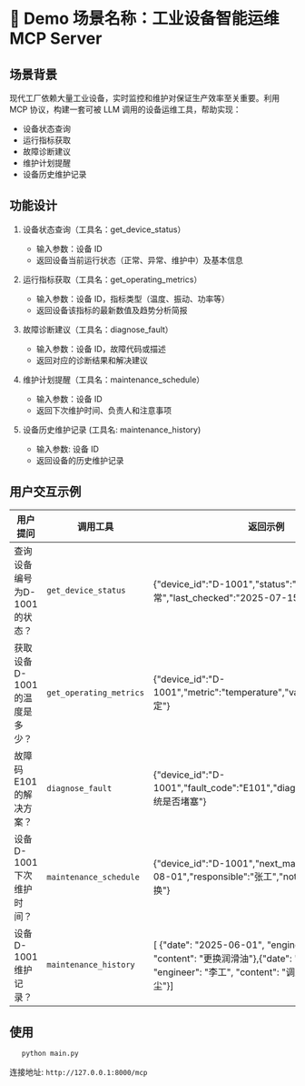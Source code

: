 # 🎯 Demo 场景名称：工业设备智能运维 MCP Server

## 场景背景
现代工厂依赖大量工业设备，实时监控和维护对保证生产效率至关重要。利用 MCP 协议，构建一套可被 LLM 调用的设备运维工具，帮助实现：
- 设备状态查询
- 运行指标获取
- 故障诊断建议
- 维护计划提醒
- 设备历史维护记录

## 功能设计
1. 设备状态查询（工具名：get_device_status）
    - 输入参数：设备 ID
    - 返回设备当前运行状态（正常、异常、维护中）及基本信息

2. 运行指标获取（工具名：get_operating_metrics）
    - 输入参数：设备 ID，指标类型（温度、振动、功率等）
    - 返回设备该指标的最新数值及趋势分析简报

3. 故障诊断建议（工具名：diagnose_fault）
    - 输入参数：设备 ID，故障代码或描述
    - 返回对应的诊断结果和解决建议

4. 维护计划提醒（工具名：maintenance_schedule）
    - 输入参数：设备 ID
    - 返回下次维护时间、负责人和注意事项

5. 设备历史维护记录 (工具名: maintenance_history)
    - 输入参数: 设备 ID
    - 返回设备的历史维护记录

## 用户交互示例
| 用户提问              | 调用工具                    | 返回示例                                                                                          |
| ----------------- | ----------------------- | --------------------------------------------------------------------------------------------- |
| 查询设备编号为D-1001的状态？ | `get_device_status`     | {"device\_id":"D-1001","status":"正常","last\_checked":"2025-07-15 08:00"}                      |
| 获取设备D-1001的温度是多少？ | `get_operating_metrics` | {"device\_id":"D-1001","metric":"temperature","value":75,"trend":"稳定"}                        |
| 故障码E101的解决方案？     | `diagnose_fault`        | {"device\_id":"D-1001","fault\_code":"E101","diagnosis":"检查冷却系统是否堵塞"}                         |
| 设备D-1001下次维护时间？   | `maintenance_schedule`  | {"device\_id":"D-1001","next\_maintenance":"2025-08-01","responsible":"张工","notes":"注意润滑油更换"} |
| 设备D-1001维护记录？   | `maintenance_history`  | [ {"date": "2025-06-01", "engineer": "张工", "content": "更换润滑油"},{"date": "2025-05-15", "engineer": "李工", "content": "调整传动轴并清理灰尘"}]|



## 使用
 ```python
    python main.py
 ```
 连接地址: `http://127.0.0.1:8000/mcp`
